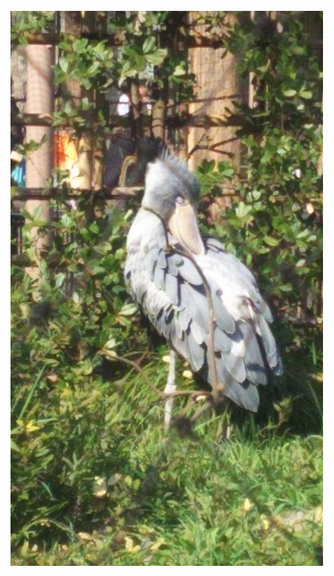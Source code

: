 <!DOCTYPE html >
<html>
    <head>   
    <meta charset="utf-8" />
    </head>
    <body>
       <img src="ハシビロコウ.png" alt="けものフレンズ" />
    </body>
</html>
